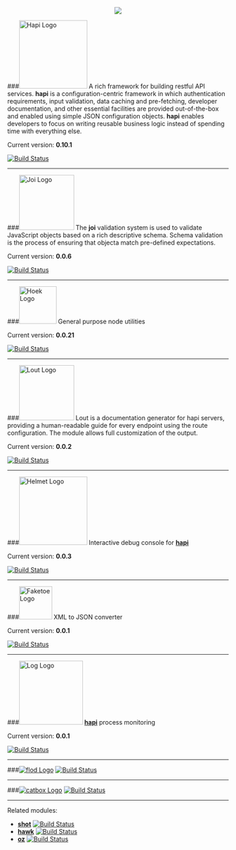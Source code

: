 <p align="center"><img src="https://raw.github.com/walmartlabs/blammo/master/images/blammo.png" /></center>


###<a href="https://github.com/walmartlabs/hapi"><img src="https://raw.github.com/walmartlabs/hapi/master/images/hapi.png" height="155" alt="Hapi Logo" /></a>
A rich framework for building restful API services. **hapi** is a configuration-centric framework in which
authentication requirements, input validation, data caching and pre-fetching, developer documentation,
and other essential facilities are provided out-of-the-box and enabled using simple JSON configuration
objects. **hapi** enables developers to focus on writing reusable business logic instead of spending time
with everything else.

Current version: **0.10.1**

[![Build Status](https://secure.travis-ci.org/walmartlabs/hapi.png)](http://travis-ci.org/walmartlabs/hapi)

***

###<a href="https://github.com/walmartlabs/joi"><img src="https://raw.github.com/walmartlabs/joi/master/images/joi.png" height="125" alt="Joi Logo" /></a>
The **joi** validation system is used to validate JavaScript objects based on a rich descriptive schema.
Schema validation is the process of ensuring that objecta match pre-defined expectations.

Current version: **0.0.6**

[![Build Status](https://secure.travis-ci.org/walmartlabs/joi.png)](http://travis-ci.org/walmartlabs/joi)

***

###<a href="https://github.com/walmartlabs/hoek"><img src="https://raw.github.com/walmartlabs/hoek/master/images/hoek.png" height="85" alt="Hoek Logo" /></a>
General purpose node utilities

Current version: **0.0.21**

[![Build Status](https://secure.travis-ci.org/walmartlabs/hoek.png)](http://travis-ci.org/walmartlabs/hoek)

***

###<a href="https://github.com/walmartlabs/lout"><img src="https://raw.github.com/walmartlabs/lout/master/images/lout.png" height="125" alt="Lout Logo" /></a>
Lout is a documentation generator for hapi servers, providing a human-readable guide for every endpoint using the route configuration. The module allows full customization of the output.

Current version: **0.0.2**

[![Build Status](https://secure.travis-ci.org/walmartlabs/lout.png)](http://travis-ci.org/walmartlabs/lout)

***

###<a href="https://github.com/walmartlabs/helmet"><img src="https://raw.github.com/walmartlabs/helmet/master/images/helmet.png" height="155" alt="Helmet Logo" /></a>
Interactive debug console for [**hapi**](https://github.com/walmartlabs/hapi)

Current version: **0.0.3**

[![Build Status](https://secure.travis-ci.org/walmartlabs/helmet.png)](http://travis-ci.org/walmartlabs/helmet)

***

###<a href="https://github.com/walmartlabs/faketoe"><img src="https://raw.github.com/walmartlabs/faketoe/master/images/faketoe.png" height="75" alt="Faketoe Logo" /></a>
XML to JSON converter

Current version: **0.0.1**

[![Build Status](https://secure.travis-ci.org/walmartlabs/faketoe.png)](http://travis-ci.org/walmartlabs/faketoe)

***

###<a href="https://github.com/walmartlabs/log"><img src="https://raw.github.com/walmartlabs/log/master/images/log.png" height="145" alt="Log Logo" /></a>
[**hapi**](/walamrtlabs/hapi) process monitoring

Current version: **0.0.1**

[![Build Status](https://secure.travis-ci.org/walmartlabs/log.png)](http://travis-ci.org/walmartlabs/log)

***

###[![flod Logo](https://raw.github.com/walmartlabs/flod/master/images/flod.png)](https://github.com/walmartlabs/flod) 
[![Build Status](https://secure.travis-ci.org/walmartlabs/flod.png)](http://travis-ci.org/walmartlabs/flod)

***

###[![catbox Logo](https://raw.github.com/walmartlabs/catbox/master/images/catbox.png)](https://github.com/walmartlabs/catbox) 
[![Build Status](https://secure.travis-ci.org/walmartlabs/catbox.png)](http://travis-ci.org/walmartlabs/catbox)

***

Related modules:

- [**shot**](https://github.com/hueniverse/shot) [![Build Status](https://secure.travis-ci.org/hueniverse/shot.png)](http://travis-ci.org/hueniverse/shot)
- [**hawk**](https://github.com/hueniverse/hawk) [![Build Status](https://secure.travis-ci.org/hueniverse/hawk.png)](http://travis-ci.org/hueniverse/hawk)
- [**oz**](https://github.com/hueniverse/oz) [![Build Status](https://secure.travis-ci.org/hueniverse/oz.png)](http://travis-ci.org/hueniverse/oz)

